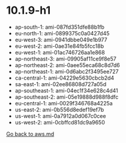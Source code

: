 
 # 10.1.9-h1
- ap-south-1: ami-087fd351dfe88b1fb
- eu-north-1: ami-0899375c0a0427d45
- eu-west-3: ami-0941dbbe049e1b977
- eu-west-2: ami-0ae31e84fb5fcc18b
- eu-west-1: ami-01ac746726aa1e868
- ap-northeast-3: ami-09905af11ce9f8e57
- ap-northeast-2: ami-0aee55eca68c8d7d6
- ap-northeast-1: ami-0d6abc2f3495ee727
- ca-central-1: ami-04229e5630cbcb2d4
- sa-east-1: ami-02ee86808d727a05d
- ap-southeast-1: ami-04ec1f34e628c4d41
- ap-southeast-2: ami-05e19888d988f8dfc
- eu-central-1: ami-0029f346768a4225a
- us-east-2: ami-0b556d8edef19ef7b
- us-west-1: ami-0a7912a0d067c0cee
- us-west-2: ami-0cbffcd81dc9a9650

[Go back to aws.md](../../aws.md) 
